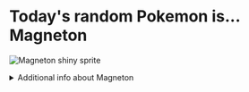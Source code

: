 # Today's random Pokemon is... Magneton

![Magneton shiny sprite](https://raw.githubusercontent.com/PokeAPI/sprites/master/sprites/pokemon/shiny/82.png)

<details>
<summary>Additional info about Magneton</summary>

| srpite type | image |
|------|------|
| back_default | ![Magneton back_default sprite](https://raw.githubusercontent.com/PokeAPI/sprites/master/sprites/pokemon/back/82.png) |
| back_shiny | ![Magneton back_shiny sprite](https://raw.githubusercontent.com/PokeAPI/sprites/master/sprites/pokemon/back/shiny/82.png) |
| front_default | ![Magneton front_default sprite](https://raw.githubusercontent.com/PokeAPI/sprites/master/sprites/pokemon/82.png) | </details>